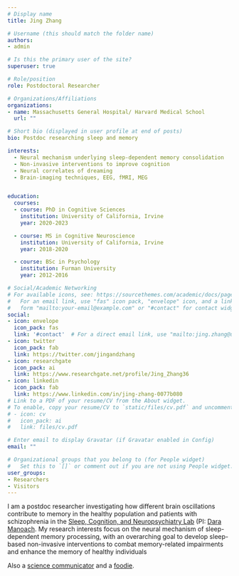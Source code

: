 ```yaml
---
# Display name
title: Jing Zhang

# Username (this should match the folder name)
authors:
- admin

# Is this the primary user of the site?
superuser: true

# Role/position
role: Postdoctoral Researcher

# Organizations/Affiliations
organizations:
- name: Massachusetts General Hospital/ Harvard Medical School
  url: ""

# Short bio (displayed in user profile at end of posts)
bio: Postdoc researching sleep and memory

interests:
  - Neural mechanism underlying sleep-dependent memory consolidation 
  - Non-invasive interventions to improve cognition 
  - Neural correlates of dreaming
  - Brain-imaging techniques, EEG, fMRI, MEG 


education:
  courses:
  - course: PhD in Cognitive Sciences
    institution: University of California, Irvine
    year: 2020-2023

  - course: MS in Cognitive Neuroscience
    institution: University of California, Irvine
    year: 2018-2020

  - course: BSc in Psychology
    institution: Furman University
    year: 2012-2016

# Social/Academic Networking
# For available icons, see: https://sourcethemes.com/academic/docs/page-builder/#icons
#   For an email link, use "fas" icon pack, "envelope" icon, and a link in the
#   form "mailto:your-email@example.com" or "#contact" for contact widget.
social:
- icon: envelope
  icon_pack: fas
  link: '#contact'  # For a direct email link, use "mailto:jing.zhang@uci.edu".
- icon: twitter
  icon_pack: fab
  link: https://twitter.com/jingandzhang
- icon: researchgate
  icon_pack: ai
  link: https://www.researchgate.net/profile/Jing_Zhang36
- icon: linkedin
  icon_pack: fab
  link: https://www.linkedin.com/in/jing-zhang-0077b080
# Link to a PDF of your resume/CV from the About widget.
# To enable, copy your resume/CV to `static/files/cv.pdf` and uncomment the lines below.
# - icon: cv
#   icon_pack: ai
#   link: files/cv.pdf

# Enter email to display Gravatar (if Gravatar enabled in Config)
email: ""

# Organizational groups that you belong to (for People widget)
#   Set this to `[]` or comment out if you are not using People widget.
user_groups:
- Researchers
- Visitors
---
```


I am a postdoc researcher investigating how different brain oscillations contribute to memory in the healthy population and patients with schizophrenia in the [Sleep, Cognition, and Neuropsychiatry Lab](https://manoachlab.mgh.harvard.edu/) (PI: [Dara Manoach](https://sleep.hms.harvard.edu/faculty-staff/dara-s-manoach). My research interests focus on the neural mechanism of sleep-dependent memory processing, with an overarching goal to develop sleep-based non-invasive interventions to combat memory-related impairments and enhance the memory of healthy individuals

Also a [science communicator](https://lohdownonscience.com/author/jingz18/) and a [foodie](https://www.instagram.com/sweetandhungry).
